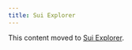 ```yaml
---
title: Sui Explorer
---
```


This content moved to [Sui Explorer](https://docs.mystenlabs.com/explorer).
